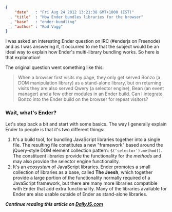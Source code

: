 ```json
{
    "date"   : "Fri Aug 24 2012 13:21:38 GMT+1000 (EST)"
  , "title"  : "How Ender bundles libraries for the browser"
  , "base"   : "ender-bundling"
  , "author" : "Rod Vagg"
}
```

<p>I was asked an interesting Ender question on IRC (#enderjs on Freenode) and as I was answering it, it occurred to me that the subject would be an ideal way to explain how Ender's multi-library bundling works. So here is that explanation!</p><p>The original question went something like this:</p><blockquote><p>When a browser first visits my page, they only get served Bonzo (a DOM manipulation library) as a stand-alone library, but on returning visits they are also served Qwery (a selector engine), Bean (an event manager) and a few other modules in an Ender build. Can I integrate Bonzo into the Ender build on the browser for repeat visitors?</p></blockquote><h3>Wait, what's Ender?</h3><p>Let's step back a bit and start with some basics. The way I generally explain Ender to people is that it's two different things:</p><ol><li>It's a build tool, for bundling JavaScript libraries together into a single file. The resulting file constitutes a new "framework" based around the jQuery-style DOM element collection pattern: <code>$('selector').method()</code>. The constituent libraries provide the functionality for the <em>methods</em> and may also provide the selector engine functionality.</li><li>It's an <em>ecosystem</em> of JavaScript libraries. Ender promotes a small collection of libraries as a base, called <strong>The Jeesh</strong>, which together provide a large portion of the functionality normally required of a JavaScript framework, but there are many more libraries compatible with Ender that add extra functionality. Many of the libraries available for Ender are also usable outside of Ender as stand-alone libraries.</li></ol><p><em><strong>Continue reading this article on <a href="http://dailyjs.com/2012/08/23/ender-tutorial/">DailyJS.com</a></strong></em></p>
